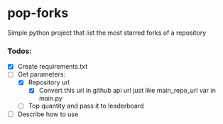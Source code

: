 # pop-forks

Simple python project that list the most starred forks of a repository

### Todos:
 - [x] Create requirements.txt
 - [ ] Get parameters:
   - [x] Repository url
     - [x] Convert this url in github api url just like main_repo_url var in main.py
   - [ ] Top quantity and pass it to leaderboard
 - [ ] Describe how to use